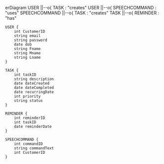erDiagram
    USER ||--o{ TASK : "creates"
    USER ||--o{ SPEECHCOMMAND : "uses"
    SPEECHCOMMAND ||--o{ TASK : "creates"
    TASK ||--o{ REMINDER : "has"

    USER {
        int CustomerID
        string email
        string password
        date dob
        string Fname
        string Mname
        string Lname
    }
    
    TASK {
        int taskID
        string description
        date dateCreated
        date dateCompleted
        date recurringDate
        int priority
        string status
    }
    
    REMINDER {
        int reminderID
        int taskID
        date reminderDate
    }

    SPEECHCOMMAND {
        int commandID
        string commandText
        int CustomerID
    }